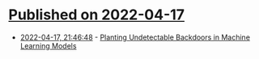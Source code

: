 # [Published on 2022-04-17](index.md)

* [2022-04-17, 21:46:48](https://news.ycombinator.com/item?id=31064787) - [Planting Undetectable Backdoors in Machine Learning Models](https://arxiv.org/abs/2204.06974)
